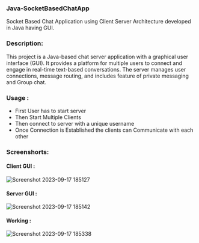### Java-SocketBasedChatApp
Socket Based Chat Application using Client Server Architecture developed in Java having GUI.

### Description:
This project is a Java-based chat server application with a graphical user interface (GUI). It provides a platform for multiple users to connect and engage in real-time text-based conversations. The server manages user connections, message routing, and includes feature of private messaging and Group chat.

### Usage :
- First User has to start server
- Then Start Multiple Clients
- Then connect to server with a unique username
- Once Connection is Established the clients can Communicate with each other

### Screenshorts: 
#### Client GUI : 

![Screenshot 2023-09-17 185127](https://github.com/tareeb/Java-SocketBasedChatApp/assets/67794123/e0298220-da3d-4197-8616-324ab43075cd)

#### Server GUI : 
![Screenshot 2023-09-17 185142](https://github.com/tareeb/Java-SocketBasedChatApp/assets/67794123/ca97a5bf-4066-4372-b476-a2dd17d7a0ad)

#### Working : 
![Screenshot 2023-09-17 185338](https://github.com/tareeb/Java-SocketBasedChatApp/assets/67794123/8e239e8c-0a55-4f86-840a-717c83b78534)



